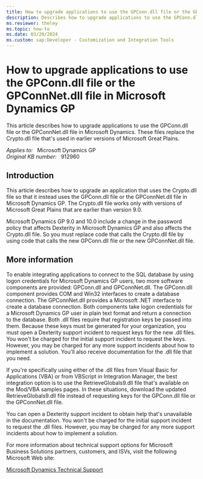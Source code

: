 ```yaml
---
title: How to upgrade applications to use the GPConn.dll file or the GPConnNet.dll file in Microsoft Dynamics GP
description: Describes how to upgrade applications to use the GPConn.dll file or the GPConnNet.dll file in Microsoft Dynamics. These files replace the Crypto.dll file that's used in earlier versions of Microsoft Great Plains.
ms.reviewer: theley
ms.topic: how-to
ms.date: 03/20/2024
ms.custom: sap:Developer - Customization and Integration Tools
---
```

# How to upgrade applications to use the GPConn.dll file or the GPConnNet.dll file in Microsoft Dynamics GP

This article describes how to upgrade applications to use the GPConn.dll file or the GPConnNet.dll file in Microsoft Dynamics. These files replace the Crypto.dll file that's used in earlier versions of Microsoft Great Plains.

_Applies to:_ &nbsp; Microsoft Dynamics GP  
_Original KB number:_ &nbsp; 912960

## Introduction

This article describes how to upgrade an application that uses the Crypto.dll file so that it instead uses the GPConn.dll file or the GPConnNet.dll file in Microsoft Dynamics GP. The Crypto.dll file works only with versions of Microsoft Great Plains that are earlier than version 9.0.

Microsoft Dynamics GP 9.0 and 10.0 include a change in the password policy that affects Dexterity in Microsoft Dynamics GP and also affects the Crypto.dll file. So you must replace code that calls the Crypto.dll file by using code that calls the new GPConn.dll file or the new GPConnNet.dll file.

## More information

To enable integrating applications to connect to the SQL database by using logon credentials for Microsoft Dynamics GP users, two more software components are provided: GPConn.dll and GPConnNet.dll. The GPConn.dll component provides COM and Win32 interfaces to create a database connection. The GPConnNet.dll provides a Microsoft .NET interface to create a database connection. Both components take logon credentials for a Microsoft Dynamics GP user in plain text format and return a connection to the database. Both .dll files require that registration keys be passed into them. Because these keys must be generated for your organization, you must open a Dexterity support incident to request keys for the new .dll files. You won't be charged for the initial support incident to request the keys. However, you may be charged for any more support incidents about how to implement a solution. You'll also receive documentation for the .dll file that you need.

If you're specifically using either of the .dll files from Visual Basic for Applications (VBA) or from VBScript in Integration Manager, the best integration option is to use the RetrieveGlobals9.dll file that's available on the Mod/VBA samples pages. In these situations, download the updated RetrieveGlobals9.dll file instead of requesting keys for the GPConn.dll file or the GPConnNet.dll file.

You can open a Dexterity support incident to obtain help that's unavailable in the documentation. You won't be charged for the initial support incident to request the .dll files. However, you may be charged for any more support incidents about how to implement a solution.

For more information about technical support options for Microsoft Business Solutions partners, customers, and ISVs, visit the following Microsoft Web site:

[Microsoft Dynamics Technical Support](https://learn.microsoft.com/dynamics/s-e/crm/global_support_contacts_eng_187)

